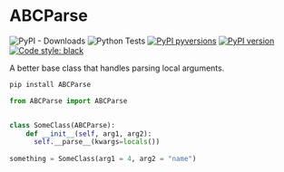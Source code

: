 # ABCParse

![PyPI - Downloads](https://img.shields.io/pypi/dm/abcparse?style=flat&logo=pypi&logoColor=white&color=goldenrod)
![Python Tests](https://github.com/mvinyard/ABCParse/actions/workflows/python-tests.yml/badge.svg)
[![PyPI pyversions](https://img.shields.io/pypi/pyversions/ABCParse.svg)](https://pypi.python.org/pypi/ABCParse/)
[![PyPI version](https://badge.fury.io/py/ABCParse.svg)](https://badge.fury.io/py/ABCParse)
[![Code style: black](https://img.shields.io/badge/code%20style-black-000000.svg)](https://github.com/psf/black)

A better base class that handles parsing local arguments.

```bash
pip install ABCParse
```

```python
from ABCParse import ABCParse


class SomeClass(ABCParse):
    def __init__(self, arg1, arg2):
      self.__parse__(kwargs=locals())
      
something = SomeClass(arg1 = 4, arg2 = "name")
```
